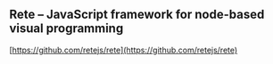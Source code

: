 ## Rete – JavaScript framework for node-based visual programming
  
  [https://github.com/retejs/rete](https://github.com/retejs/rete)
